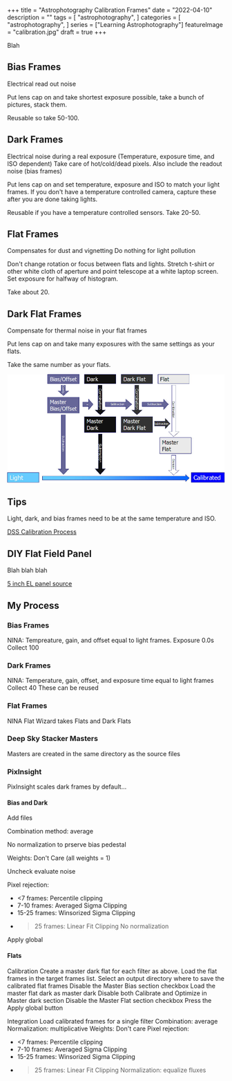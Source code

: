 +++
title = "Astrophotography Calibration Frames"
date = "2022-04-10"
description = ""
tags = [
    "astrophotography",
]
categories = [
    "astrophotography",
]
series = ["Learning Astrophotography"]
featureImage = "calibration.jpg"
draft = true
+++

Blah

<!--more-->

## Bias Frames

Electrical read out noise

Put lens cap on and take shortest exposure possible, take a bunch of pictures, stack them.

Reusable so take 50-100.

## Dark Frames

Electrical noise during a real exposure (Temperature, exposure time, and ISO dependent)
Take care of hot/cold/dead pixels.
Also include the readout noise (bias frames)

Put lens cap on and set temperature, exposure and ISO to match your light frames. If you don't have a temperature controlled camera, capture these after you are done taking lights.

Reusable if you have a temperature controlled sensors. Take 20-50.

## Flat Frames

Compensates for dust and vignetting
Do nothing for light pollution

Don't change rotation or focus between flats and lights. Stretch t-shirt or other white cloth of aperture and point telescope at a white laptop screen. Set exposure for halfway of histogram.

Take about 20.

## Dark Flat Frames

Compensate for thermal noise in your flat frames

Put lens cap on and take many exposures with the same settings as your flats.

Take the same number as your flats.

![Calibration Process](./Calibration_Full.jpg "Full calibration process from Deep Sky Stacker")

## Tips

Light, dark, and bias frames need to be at the same temperature and ISO.

[](https://astrobackyard.com/bias-frames-astrophotography/)
[](https://astrobackyard.com/how-to-take-dark-frames/)
[](https://astrobackyard.com/how-to-take-flat-frames/)
[DSS Calibration Process](http://deepskystacker.free.fr/english/theory.htm#CalibrationProcess)

## DIY Flat Field Panel

Blah blah blah

[5 inch EL panel source](https://www.ellumiglow.com/electroluminescence/astrophotography/astrophotography-5in-circle-kit)

## My Process

### Bias Frames

NINA: Tempreature, gain, and offset equal to light frames. Exposure 0.0s
Collect 100

### Dark Frames

NINA: Temperature, gain, offset, and exposure time equal to light frames
Collect 40
These can be reused

### Flat Frames

NINA Flat Wizard takes Flats and Dark Flats

### Deep Sky Stacker Masters

Masters are created in the same directory as the source files

### PixInsight

PixInsight scales dark frames by default...

#### Bias and Dark

Add files

Combination method: average

No normalization to prserve bias pedestal

Weights: Don't Care (all weights = 1)

Uncheck evaluate noise

Pixel rejection:
- <7 frames: Percentile clipping
- 7-10 frames: Averaged Sigma Clipping
- 15-25 frames: Winsorized Sigma Clipping
- >25 frames: Linear Fit Clipping
No normalization

Apply global

#### Flats

Calibration
Create a master dark flat for each filter as above.
Load the flat frames in the target frames list.
Select an output directory where to save the calibrated flat frames
Disable the Master Bias section checkbox
Load the master flat dark as master dark
Disable both Calibrate and Optimize in Master dark section
Disable the Master Flat section checkbox
Press the Apply global button

Integration
Load calibrated frames for a single filter
Combination: average
Normalization: multiplicative
Weights: Don't care
Pixel rejection:
- <7 frames: Percentile clipping
- 7-10 frames: Averaged Sigma Clipping
- 15-25 frames: Winsorized Sigma Clipping
- >25 frames: Linear Fit Clipping
Normalization: equalize fluxes
